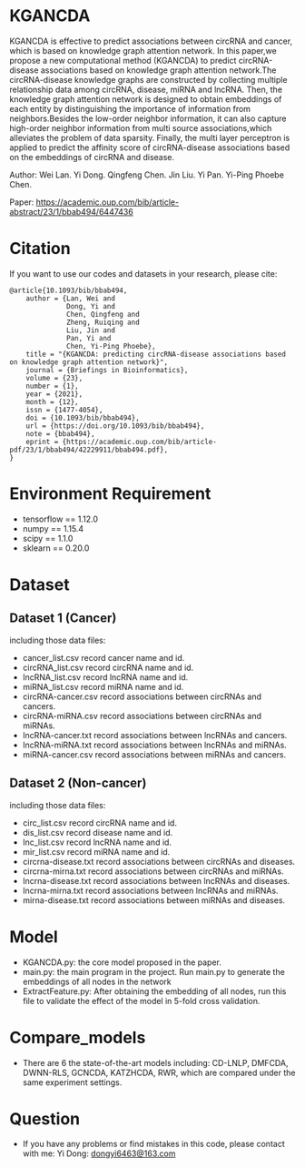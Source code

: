 # KGANCDA
KGANCDA is effective to predict associations between circRNA and cancer, which is based on knowledge graph attention network. In this paper,we propose a new computational method (KGANCDA) to predict circRNA-disease associations based on knowledge graph attention network.The circRNA-disease knowledge graphs are constructed by collecting multiple relationship data among circRNA, disease, miRNA and lncRNA. Then, the knowledge graph attention network is designed to obtain embeddings of each entity by distinguishing the importance of information from neighbors.Besides the low-order neighbor information, it can also capture high-order neighbor information from multi source associations,which alleviates the problem of data sparsity. Finally, the multi layer perceptron is applied to predict the affinity score of circRNA-disease associations based on the embeddings of circRNA and disease.

Author: Wei Lan. Yi Dong. Qingfeng Chen. Jin Liu. Yi Pan. Yi-Ping Phoebe Chen.

Paper: https://academic.oup.com/bib/article-abstract/23/1/bbab494/6447436

# Citation
If you want to use our codes and datasets in your research, please cite:
```
@article{10.1093/bib/bbab494,
    author = {Lan, Wei and 
              Dong, Yi and 
              Chen, Qingfeng and 
              Zheng, Ruiqing and 
              Liu, Jin and 
              Pan, Yi and 
              Chen, Yi-Ping Phoebe},
    title = "{KGANCDA: predicting circRNA-disease associations based on knowledge graph attention network}",
    journal = {Briefings in Bioinformatics},
    volume = {23},
    number = {1},
    year = {2021},
    month = {12},
    issn = {1477-4054},
    doi = {10.1093/bib/bbab494},
    url = {https://doi.org/10.1093/bib/bbab494},
    note = {bbab494},
    eprint = {https://academic.oup.com/bib/article-pdf/23/1/bbab494/42229911/bbab494.pdf},
}
```

# Environment Requirement
+ tensorflow == 1.12.0
+ numpy == 1.15.4
+ scipy == 1.1.0
+ sklearn == 0.20.0

# Dataset
## Dataset 1 (Cancer)
including those data files:
+ cancer_list.csv record cancer name and id.
+ circRNA_list.csv record circRNA name and id.
+ lncRNA_list.csv record lncRNA name and id.
+ miRNA_list.csv record miRNA name and id.
+ circRNA-cancer.csv record associations between circRNAs and cancers.
+ circRNA-miRNA.csv record associations between circRNAs and miRNAs.
+ lncRNA-cancer.txt record associations between lncRNAs and cancers.
+ lncRNA-miRNA.txt record associations between lncRNAs and miRNAs.
+ miRNA-cancer.csv record associations between miRNAs and cancers.

## Dataset 2 (Non-cancer)
including those data files:
+ circ_list.csv record circRNA name and id.
+ dis_list.csv record disease name and id.
+ lnc_list.csv record lncRNA name and id.
+ mir_list.csv record miRNA name and id.
+ circrna-disease.txt record associations between circRNAs and diseases.
+ circrna-mirna.txt record associations between circRNAs and miRNAs.
+ lncrna-disease.txt record associations between lncRNAs and diseases.
+ lncrna-mirna.txt record associations between lncRNAs and miRNAs.
+ mirna-disease.txt record associations between miRNAs and diseases.

# Model
+ KGANCDA.py: the core model proposed in the paper.
+ main.py: the main program in the project. Run main.py to generate the embeddings of all nodes in the network
+ ExtractFeature.py: After obtaining the embedding of all nodes, run this file to validate the effect of the model in 5-fold cross validation.

# Compare_models
+ There are 6 the state-of-the-art models including: CD-LNLP, DMFCDA, DWNN-RLS, GCNCDA, KATZHCDA, RWR, which are compared under the same experiment settings.

# Question
+ If you have any problems or find mistakes in this code, please contact with me: 
Yi Dong: dongyi6463@163.com 
